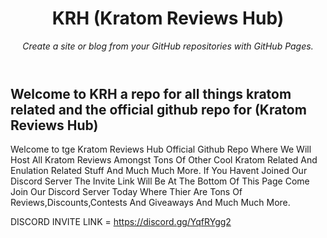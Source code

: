 <header>

<!--
  <<< Author notes: Course header >>>
  Include a 1280×640 image, course title in sentence case, and a concise description in emphasis.
  In your repository settings: enable template repository, add your 1280×640 social image, auto delete head branches.
  Add your open source license, GitHub uses MIT license.
-->

# KRH (Kratom Reviews Hub)

_Create a site or blog from your GitHub repositories with GitHub Pages._

</header>

<!--
  <<< Author notes: Course start >>>
  Include start button, a note about Actions minutes,
  and tell the learner why they should take the course.
-->

## Welcome to KRH a repo for all things kratom related and the official github repo for (Kratom Reviews Hub)

Welcome to tge Kratom Reviews Hub Official Github Repo Where We Will Host All Kratom Reviews Amongst Tons Of Other Cool Kratom Related And Enulation Related Stuff And Much Much More.
If You Havent Joined Our Discord Server The Invite Link Will Be At The Bottom Of This Page Come Join Our Discord Server Today Where Thier Are Tons Of Reviews,Discounts,Contests And Giveaways And Much Much More.

DISCORD INVITE LINK = https://discord.gg/YqfRYgg2
